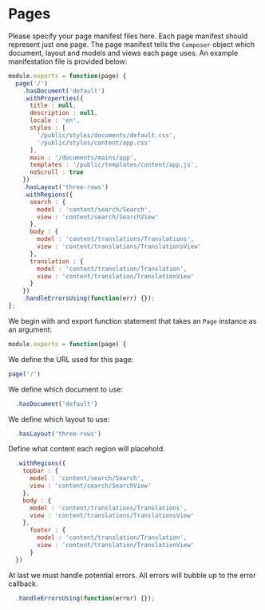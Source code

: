 Pages
=======

Please specify your page manifest files here. Each page manifest should represent just one page. The page manifest tells the `Composer` object which document, layout and models and views each page uses. An example manifestation file is provided below:
```javascript
module.exports = function(page) {
  page('/')
    .hasDocument('default')
    .withProperties({
      title : null,
      description : null,
      locale : 'en',
      styles : [
        '/public/styles/documents/default.css',
        '/public/styles/content/app.css'
      ],
      main : '/documents/mains/app',
      templates : '/public/templates/content/app.js',
      noScroll : true
    })
    .hasLayout('three-rows')
    .withRegions({
      search : {
        model : 'content/search/Search',
        view : 'content/search/SearchView'
      },
      body : {
        model : 'content/translations/Translations',
        view : 'content/translations/TranslationsView'
      },
      translation : {
        model : 'content/translation/Translation',
        view : 'content/translation/TranslationView'
      }
    })
    .handleErrorsUsing(function(err) {});
};

```
We begin with and export function statement that takes an `Page` instance as an argument:
```javascript
module.exports = function(page) {
```
We define the URL used for this page:
```javascript
page('/')
```
We define which document to use:
```javascript
  .hasDocument('default')
```
We define which layout to use:
```javascript
  .hasLayout('three-rows')
```
Define what content each region will placehold.
```javascript
  .withRegions({
    topbar : {
      model : 'content/search/Search',
      view : 'content/search/SearchView'
    },
    body : {
      model : 'content/translations/Translations',
      view : 'content/translations/TranslationsView'
    },
      footer : {
        model : 'content/translation/Translation',
        view : 'content/translation/TranslationView'
      }
  })
```
At last we must handle potential errors. All errors will bubble up to the error callback.
```javascript
  .handleErrorsUsing(function(error) {});
```


